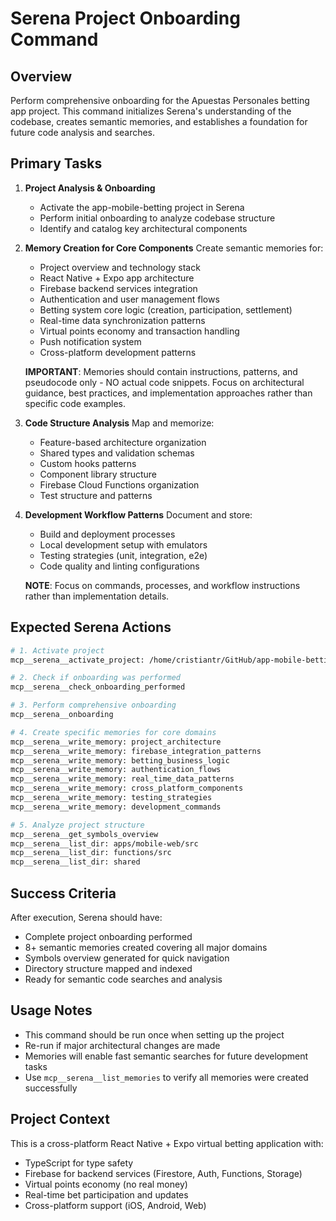 # Serena Project Onboarding Command

## Overview
Perform comprehensive onboarding for the Apuestas Personales betting app project. This command initializes Serena's understanding of the codebase, creates semantic memories, and establishes a foundation for future code analysis and searches.

## Primary Tasks

1. **Project Analysis & Onboarding**
   - Activate the app-mobile-betting project in Serena
   - Perform initial onboarding to analyze codebase structure
   - Identify and catalog key architectural components

2. **Memory Creation for Core Components**
   Create semantic memories for:
   - Project overview and technology stack
   - React Native + Expo app architecture
   - Firebase backend services integration
   - Authentication and user management flows
   - Betting system core logic (creation, participation, settlement)
   - Real-time data synchronization patterns
   - Virtual points economy and transaction handling
   - Push notification system
   - Cross-platform development patterns

   **IMPORTANT**: Memories should contain instructions, patterns, and pseudocode only - NO actual code snippets. Focus on architectural guidance, best practices, and implementation approaches rather than specific code examples.

3. **Code Structure Analysis**
   Map and memorize:
   - Feature-based architecture organization
   - Shared types and validation schemas
   - Custom hooks patterns
   - Component library structure
   - Firebase Cloud Functions organization
   - Test structure and patterns

4. **Development Workflow Patterns**
   Document and store:
   - Build and deployment processes
   - Local development setup with emulators
   - Testing strategies (unit, integration, e2e)
   - Code quality and linting configurations

   **NOTE**: Focus on commands, processes, and workflow instructions rather than implementation details.

## Expected Serena Actions

```bash
# 1. Activate project
mcp__serena__activate_project: /home/cristiantr/GitHub/app-mobile-betting

# 2. Check if onboarding was performed
mcp__serena__check_onboarding_performed

# 3. Perform comprehensive onboarding
mcp__serena__onboarding

# 4. Create specific memories for core domains
mcp__serena__write_memory: project_architecture
mcp__serena__write_memory: firebase_integration_patterns
mcp__serena__write_memory: betting_business_logic
mcp__serena__write_memory: authentication_flows
mcp__serena__write_memory: real_time_data_patterns
mcp__serena__write_memory: cross_platform_components
mcp__serena__write_memory: testing_strategies
mcp__serena__write_memory: development_commands

# 5. Analyze project structure
mcp__serena__get_symbols_overview
mcp__serena__list_dir: apps/mobile-web/src
mcp__serena__list_dir: functions/src
mcp__serena__list_dir: shared
```

## Success Criteria

After execution, Serena should have:
- Complete project onboarding performed
- 8+ semantic memories created covering all major domains
- Symbols overview generated for quick navigation
- Directory structure mapped and indexed
- Ready for semantic code searches and analysis

## Usage Notes

- This command should be run once when setting up the project
- Re-run if major architectural changes are made
- Memories will enable fast semantic searches for future development tasks
- Use `mcp__serena__list_memories` to verify all memories were created successfully

## Project Context

This is a cross-platform React Native + Expo virtual betting application with:
- TypeScript for type safety
- Firebase for backend services (Firestore, Auth, Functions, Storage)
- Virtual points economy (no real money)
- Real-time bet participation and updates
- Cross-platform support (iOS, Android, Web)
